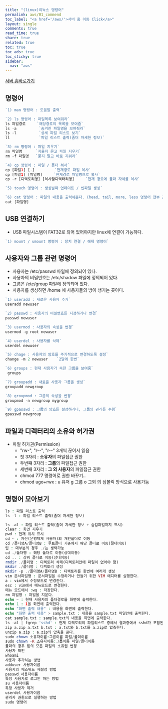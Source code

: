 ```yaml
---
title: "(linux)리눅스 명령어"
permalink: aws/01_commend
toc_label: "<a href='/aws/'>서버 홈 이동 Click</a>"
layout: single
comments: true
read_time: true
share: true
related: true
toc: true
toc_ads: true
toc_sticky: true
sidebar:
  nav: "aws"
---
```

[서버 홈바로가기](../aws)

## 명령어
~~~php
`1) man 명령어 : 도움말 출력` 

`2) ls 명령어 : 파일목록 보여줘라` 
ls 파일경로     `해당경로의 목록을 모여줌`
ls -a          `숨겨진 파일명을 보여줘라`
ls -l          `상세 파일 리스트 보기`
ll             `파일 리스트 출력(좀더 자세한 정보)`

`3) rm 명령어 : 파일 지우기` 
rm 파일명      `지울지 묻고 파일 지우기`
rm -f 파일명   `묻지 말고 바로 지워라`

`4) cp 명령어 : 파일 / 폴더 복사`
cp [파일1] [.]         `현재경로 파일 복사`
cp [파일1] [파일명]     `현재경로 파일명으로 복사`
cp -r [디렉토리명] [복사할디렉터리명]     `현재 경로에 폴더 자체를 복사`

`5) touch 명령어 : 생성날짜 업데이트 / 빈파일 생성`

`6) cat 명령어 : 파일의 내용을 출력해준다. (head, tail, more, less 명령어 전부 출력용) `
cat [파일명]
~~~

## USB 연결하기
- USB 파일시스템이 FAT32로 되어 있어야지만 linux에 연결이 가능하다.

~~~php
`1) mount / umount 명령어 : 장치 연결 / 해제 명령어` 
~~~

## 사용자와 그룹 관련 명령어
- 사용자는 /etc/passwd 파일에 정의되어 있다.
- 사용자의 비밀번호는 /etc/shadow 파일에 정의되어 있다.
- 그룹은 /etc/group 파일에 정의되어 있다.
- 사용자를 생성하면 /home 에 사용자들의 방이 생기는 곳이다.

~~~php
`1) useradd : 새로운 사용자 추가` 
useradd newuser

`2) passwd : 사용자의 비밀번호를 지정하거나 변경`
passwd newuser

`3) usermod : 사용자의 속성을 변경`
usermod -g root newuser

`4) userdel : 사용자를 삭제`
userdel newuser

`5) chage : 사용자의 암호를 주기적으로 변경하도록 설정`
change -m 2 newuser    `2달에 한번`

`6) groups : 현재 사용자가 속한 그룹을 보여줌`
 groups

`7) groupadd : 새로운 사용자 그룹을 생성`
groupadd newgroup

`8) groupmod : 그룹의 속성을 변경`
groupmod -n newgroup mygroup

`9) gpasswd : 그룹의 암호를 설정하거나, 그룹의 관리를 수행`
gpasswd newgroup
~~~


## 파일과 디렉터리의 소유와 허가권
- 파일 허가권(Permission)
  + "rw-", "r--", "r--" 3개씩 끊어서 읽음
  + 첫 3자리 : **소유자**의 파일접근 권한
  + 두번쨰 3자리 : **그룹**의 파일접근 권한
  + 세번째 3자리 : **그 외 사용자**의 파일접근 권한
  + chmod 777 명령어로 권한 바꾸기..
  + chmod ugo+rwx  : u 유저 g 그룹 o 그외 의 심볼릭 방식으로 사용가능


## 명령어 모아보기
~~~php
ls : 파일 리스트 출력
ls -l : 파일 리스트 출력(좀더 자세한 정보)

ls -al : 파일 리스트 출력(좀더 자세한 정보 + 숨김파일까지 표시)
clear : 화면 지우기
pwd : 현재 위치 표시
cd ~ : 자신(운영체제 사용자)의 개인폴더로 이동
cd /폴더명A/폴더명B : 루트폴더 기준에서 해당 폴더로 이동(절대이동)
팁 : 대부분의 경우 ./는 생략가능
cd ./폴더명 : 해당 폴더로 이동(상대이동)
cd .. : 상위 폴더로 이동(상대이동)
rmdir ./폴더명 : 디렉토리 삭제(디렉토리안에 파일이 없어야 함)
mkdir ./폴더명 : 디렉토리 생성
mkdir -p ./폴더명A/폴더명B : 디렉토리를 한번에 여러개 생성
vim 문서파일명 : 문서파일을 수정하거나 만들기 위한 VIM 에디터를 실행한다.
a : vim에서 수정모드로 변경한다.
esc : vim에서 메뉴모드로 변경한다.
메뉴 모드에서 :wq : 저장한다.
rm 파일명 : 파일을 지운다.
echo ~ : 현재 사용자의 폴더경로를 화면에 출력한다.
echo 1 : 1을 화면에 출력한다.
echo "화면 출력 내용" : 내용을 화면에 출력한다.
echo "화면 출력 내용" > sample.txt : 내용을 sample.txt 파일안에 출력한다.
cat sample.txt : sample.txt의 내용을 화면에 출력한다.
ls -al | fgrep 'sshd' : 현재 디렉토리의 파일리스트 중에서 결과중에서 sshd가 포함된 줄만 추린다.
zip a.zip a.txt b.txt : a.txt와 b.txt를 a.zip로 압축한다.
unzip a.zip : a.zip의 압축을 푼다.
sudo chown 소유자이름:그룹이름 파일/폴더이름
sudo chown -R 소유자이름:그룹이름 파일/폴더이름
폴더의 경우 밑의 모든 파일의 소유권 변경
사용자 확인
whoami
사용자 추가하는 방법
adduser 사용자이름
사용자의 패스워드 재설정 방법
passwd 사용자이름
특정 사용자로 로그인 하는 방법
su 사용자이름
특정 사용자 제거
userdel 사용자이름
관리자 권한으로 실행하는 방법
sudo 명령어
~~~